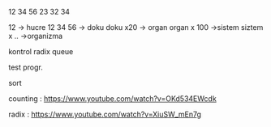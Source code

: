 12 34 56
23 32 34

12 -> hucre
12 34 56 -> doku
doku x20 -> organ
organ x 100 ->sistem
siztem x .. ->organizma

kontrol
radix
queue

test progr.



sort

counting : https://www.youtube.com/watch?v=OKd534EWcdk

radix : https://www.youtube.com/watch?v=XiuSW_mEn7g